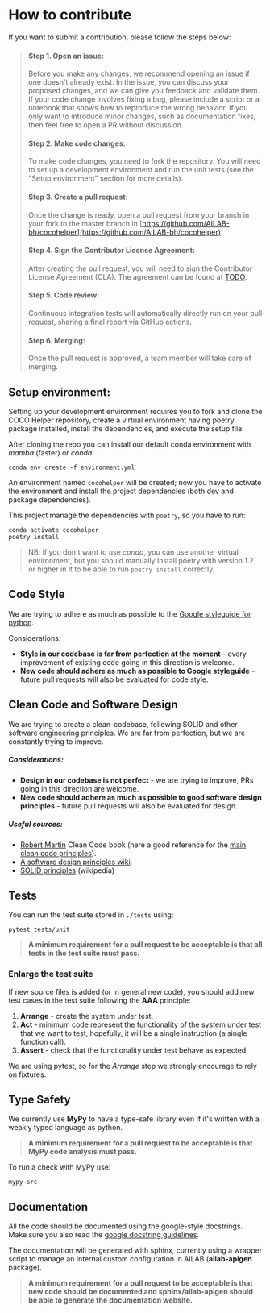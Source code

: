 # How to contribute  

If you want to submit a contribution, please follow the steps below:

> #### Step 1. Open an issue:
> Before you make any changes, we recommend opening an issue if one doesn't 
> already exist. In the issue, you can discuss your proposed changes, and we can
> give you feedback and validate them.
> If your code change involves fixing a bug, please include a script or a 
> notebook that shows how to reproduce the wrong behavior.
> If you only want to introduce minor changes, such as documentation fixes,
> then feel free to open a PR without discussion.  
>
> #### Step 2. Make code changes:
> To make code changes, you need to fork the repository.
> You will need to set up a development environment and run the unit tests
> (see the "Setup environment" section for more details).  
> 
> #### Step 3. Create a pull request:
> Once the change is ready, open a pull request from your branch in your fork 
> to the master branch in [https://github.com/AILAB-bh/cocohelper](https://github.com/AILAB-bh/cocohelper).  
> 
> #### Step 4. Sign the Contributor License Agreement:
> After creating the pull request, you will need to sign the Contributor License Agreement (CLA). 
> The agreement can be found at [TODO](https://TODO).  
> 
> #### Step 5. Code review:
> Continuous integration tests will automatically directly run on your pull 
> request, sharing a final report via GitHub actions.  
> 
> #### Step 6. Merging:
> Once the pull request is approved, a team member will take care of merging.

## Setup environment:
Setting up your development environment requires you to fork and clone the COCO
Helper repository, create a virtual environment having poetry package installed,
install the dependencies, and execute the setup file.

After cloning the repo you can install our default conda environment with 
_mamba_ (faster) or _conda_:

```shell  
conda env create -f environment.yml
```

An environment named `cocohelper` will be created; now you have to activate the
environment and install the project dependencies (both dev and package dependencies).

This project manage the dependencies with `poetry`, so you have to run:

```shell
conda activate cocohelper
poetry install
```

> NB: if you don't want to use _conda_, you can use another virtual environment,
> but you should manually install poetry with version 1.2 or higher in it
> to be able to run `poetry install` correctly.


## Code Style
We are trying to adhere as much as possible to the [Google styleguide for python](https://google.github.io/styleguide/pyguide.html). 

Considerations:
- **Style in our codebase is far from perfection at the moment** - 
  every improvement of existing code going in this direction is welcome.
- **New code should adhere as much as possible to Google styleguide** -
  future pull requests will also be evaluated for code style.


## Clean Code and Software Design
We are trying to create a clean-codebase, following SOLID and other software
engineering principles. We are far from perfection, but we are constantly trying
to improve.

##### Considerations:
- **Design in our codebase is not perfect** - 
  we are trying to improve, PRs going in this direction are welcome.
- **New code should adhere as much as possible to good software design principles** -
  future pull requests will also be evaluated for design.


##### Useful sources:
- [Robert Martin](https://en.wikipedia.org/wiki/Robert_C._Martin) Clean Code 
  book (here a good reference for the [main clean code principles](https://gist.github.com/wojteklu/73c6914cc446146b8b533c0988cf8d29)).
- [A software design principles wiki](http://principles-wiki.net/start).
- [SOLID principles](https://en.wikipedia.org/wiki/SOLID) (wikipedia)



## Tests
You can run the test suite stored in `./tests` using:
```shell
pytest tests/unit
```

> **A minimum requirement for a pull request to be acceptable is that all tests 
> in the test suite must pass.**

### Enlarge the test suite
If new source files is added (or in general new code), you should add new
test cases in the test suite following the **AAA** principle:
1. **Arrange** - create the system under test.
2. **Act** - minimum code represent the functionality of the system under test 
    that we want to test, hopefully, it will be a single instruction (a single function call). 
3. **Assert** - check that the functionality under test behave as expected.

We are using pytest, so for the _Arrange_ step we strongly encourage to 
rely on fixtures.


##  Type Safety
We currently use **MyPy** to have a type-safe library even if it's written
with a weakly typed language as python.

> **A minimum requirement for a pull request to be acceptable is that MyPy 
> code analysis must pass.**

To run a check with MyPy use:
```shell
mypy src
```


## Documentation
All the code should be documented using the google-style docstrings.
Make sure you also read the [google docstring guidelines](https://google.github.io/styleguide/pyguide.html#38-comments-and-docstrings).

The documentation will be generated with sphinx, currently using a wrapper
script to manage an internal custom configuration in AILAB 
(**ailab-apigen** package).

> **A minimum requirement for a pull request to be acceptable is that new
> code should be documented and sphinx/ailab-apigen should be able to generate
> the documentation website.**
